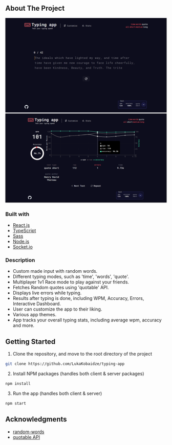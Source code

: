 ## About The Project

![Project image](screenshot-one.png)
![Project image](screenshot-two.png)

### Built with

- [React.js](https://reactjs.org/)
- [TypeScript](https://www.typescriptlang.org/)
- [Sass](https://sass-lang.com/)
- [Node.js](https://nodejs.org/en)
- [Socket.io](https://socket.io/)

### Description

- Custom made input with random words.
- Different typing modes, such as 'time', 'words', 'quote'.
- Multiplayer 1v1 Race mode to play against your friends.
- Fetches Random quotes using 'quotable' API.
- Displays live errors while typing.
- Results after typing is done, including WPM, Accuracy, Errors, Interactive Dashboard.
- User can customize the app to their liking.
- Various app themes.
- App tracks your overall typing stats, including average wpm, accuracy and more.

## Getting Started

1. Clone the repository, and move to the root directory of the project

```sh
git clone https://github.com/LukaKobaidze/typing-app
```

2. Install NPM packages (handles both client & server packages)

```sh
npm install
```

3. Run the app (handles both client & server)

```sh
npm start
```

## Acknowledgments

- [random-words](https://github.com/apostrophecms/random-words)
- [quotable API](https://github.com/lukePeavey/quotable)
